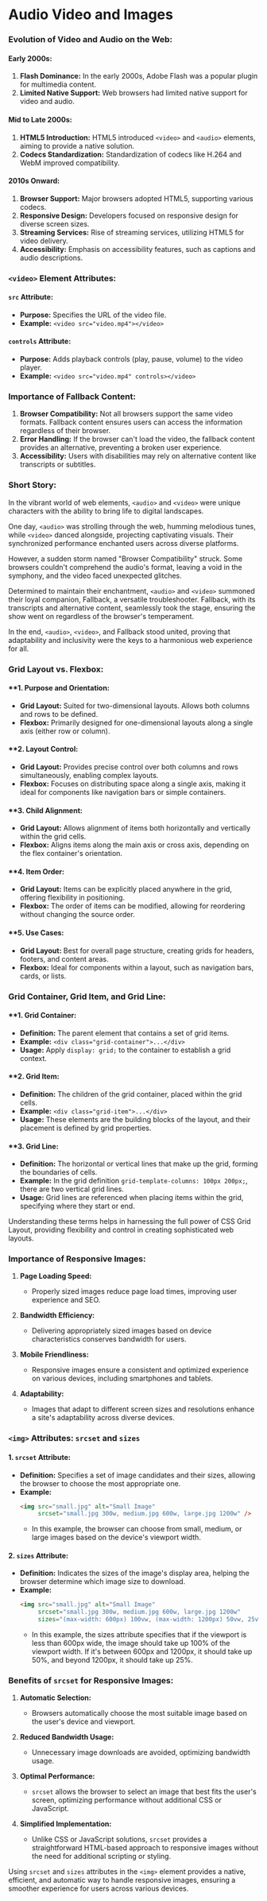 # Audio Video and Images 

### Evolution of Video and Audio on the Web:

#### Early 2000s:
1. **Flash Dominance:** In the early 2000s, Adobe Flash was a popular plugin for multimedia content.
2. **Limited Native Support:** Web browsers had limited native support for video and audio.

#### Mid to Late 2000s:
1. **HTML5 Introduction:** HTML5 introduced `<video>` and `<audio>` elements, aiming to provide a native solution.
2. **Codecs Standardization:** Standardization of codecs like H.264 and WebM improved compatibility.

#### 2010s Onward:
1. **Browser Support:** Major browsers adopted HTML5, supporting various codecs.
2. **Responsive Design:** Developers focused on responsive design for diverse screen sizes.
3. **Streaming Services:** Rise of streaming services, utilizing HTML5 for video delivery.
4. **Accessibility:** Emphasis on accessibility features, such as captions and audio descriptions.

### `<video>` Element Attributes:

#### `src` Attribute:
- **Purpose:** Specifies the URL of the video file.
- **Example:** `<video src="video.mp4"></video>`

#### `controls` Attribute:
- **Purpose:** Adds playback controls (play, pause, volume) to the video player.
- **Example:** `<video src="video.mp4" controls></video>`

### Importance of Fallback Content:

1. **Browser Compatibility:** Not all browsers support the same video formats. Fallback content ensures users can access the information regardless of their browser.
2. **Error Handling:** If the browser can't load the video, the fallback content provides an alternative, preventing a broken user experience.
3. **Accessibility:** Users with disabilities may rely on alternative content like transcripts or subtitles.

### Short Story:

In the vibrant world of web elements, `<audio>` and `<video>` were unique characters with the ability to bring life to digital landscapes.

One day, `<audio>` was strolling through the web, humming melodious tunes, while `<video>` danced alongside, projecting captivating visuals. Their synchronized performance enchanted users across diverse platforms.

However, a sudden storm named "Browser Compatibility" struck. Some browsers couldn't comprehend the audio's format, leaving a void in the symphony, and the video faced unexpected glitches.

Determined to maintain their enchantment, `<audio>` and `<video>` summoned their loyal companion, Fallback, a versatile troubleshooter. Fallback, with its transcripts and alternative content, seamlessly took the stage, ensuring the show went on regardless of the browser's temperament.

In the end, `<audio>`, `<video>`, and Fallback stood united, proving that adaptability and inclusivity were the keys to a harmonious web experience for all.

### Grid Layout vs. Flexbox:

#### **1. **Purpose and Orientation:**
- **Grid Layout:** Suited for two-dimensional layouts. Allows both columns and rows to be defined.
- **Flexbox:** Primarily designed for one-dimensional layouts along a single axis (either row or column).

#### **2. **Layout Control:**
- **Grid Layout:** Provides precise control over both columns and rows simultaneously, enabling complex layouts.
- **Flexbox:** Focuses on distributing space along a single axis, making it ideal for components like navigation bars or simple containers.

#### **3. **Child Alignment:**
- **Grid Layout:** Allows alignment of items both horizontally and vertically within the grid cells.
- **Flexbox:** Aligns items along the main axis or cross axis, depending on the flex container's orientation.

#### **4. **Item Order:**
- **Grid Layout:** Items can be explicitly placed anywhere in the grid, offering flexibility in positioning.
- **Flexbox:** The order of items can be modified, allowing for reordering without changing the source order.

#### **5. **Use Cases:**
- **Grid Layout:** Best for overall page structure, creating grids for headers, footers, and content areas.
- **Flexbox:** Ideal for components within a layout, such as navigation bars, cards, or lists.

### Grid Container, Grid Item, and Grid Line:

#### **1. **Grid Container:**
- **Definition:** The parent element that contains a set of grid items.
- **Example:** `<div class="grid-container">...</div>`
- **Usage:** Apply `display: grid;` to the container to establish a grid context.

#### **2. **Grid Item:**
- **Definition:** The children of the grid container, placed within the grid cells.
- **Example:** `<div class="grid-item">...</div>`
- **Usage:** These elements are the building blocks of the layout, and their placement is defined by grid properties.

#### **3. **Grid Line:**
- **Definition:** The horizontal or vertical lines that make up the grid, forming the boundaries of cells.
- **Example:** In the grid definition `grid-template-columns: 100px 200px;`, there are two vertical grid lines.
- **Usage:** Grid lines are referenced when placing items within the grid, specifying where they start or end.

Understanding these terms helps in harnessing the full power of CSS Grid Layout, providing flexibility and control in creating sophisticated web layouts.

### Importance of Responsive Images:

1. **Page Loading Speed:**
   - Properly sized images reduce page load times, improving user experience and SEO.
   
2. **Bandwidth Efficiency:**
   - Delivering appropriately sized images based on device characteristics conserves bandwidth for users.

3. **Mobile Friendliness:**
   - Responsive images ensure a consistent and optimized experience on various devices, including smartphones and tablets.

4. **Adaptability:**
   - Images that adapt to different screen sizes and resolutions enhance a site's adaptability across diverse devices.

### `<img>` Attributes: `srcset` and `sizes`

#### **1. `srcset` Attribute:**
   - **Definition:** Specifies a set of image candidates and their sizes, allowing the browser to choose the most appropriate one.
   - **Example:**
     ```html
     <img src="small.jpg" alt="Small Image" 
          srcset="small.jpg 300w, medium.jpg 600w, large.jpg 1200w" />
     ```
     - In this example, the browser can choose from small, medium, or large images based on the device's viewport width.

#### **2. `sizes` Attribute:**
   - **Definition:** Indicates the sizes of the image's display area, helping the browser determine which image size to download.
   - **Example:**
     ```html
     <img src="small.jpg" alt="Small Image" 
          srcset="small.jpg 300w, medium.jpg 600w, large.jpg 1200w"
          sizes="(max-width: 600px) 100vw, (max-width: 1200px) 50vw, 25vw" />
     ```
     - In this example, the sizes attribute specifies that if the viewport is less than 600px wide, the image should take up 100% of the viewport width. If it's between 600px and 1200px, it should take up 50%, and beyond 1200px, it should take up 25%.

### Benefits of `srcset` for Responsive Images:

1. **Automatic Selection:**
   - Browsers automatically choose the most suitable image based on the user's device and viewport.

2. **Reduced Bandwidth Usage:**
   - Unnecessary image downloads are avoided, optimizing bandwidth usage.

3. **Optimal Performance:**
   - `srcset` allows the browser to select an image that best fits the user's screen, optimizing performance without additional CSS or JavaScript.

4. **Simplified Implementation:**
   - Unlike CSS or JavaScript solutions, `srcset` provides a straightforward HTML-based approach to responsive images without the need for additional scripting or styling.

Using `srcset` and `sizes` attributes in the `<img>` element provides a native, efficient, and automatic way to handle responsive images, ensuring a smoother experience for users across various devices.

